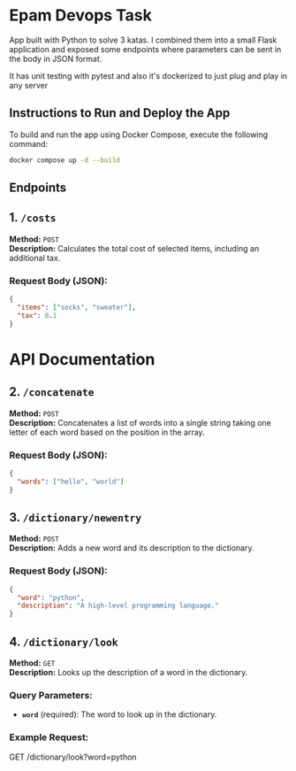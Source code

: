 # Epam Devops Task

App built with Python to solve 3 katas. I combined them into a small Flask application and exposed some endpoints where parameters can be sent in the body in JSON format.

It has unit testing with pytest and also it's dockerized to just plug and play in any server

## Instructions to Run and Deploy the App

To build and run the app using Docker Compose, execute the following command:

```bash
docker compose up -d --build
```

## Endpoints

## 1. **`/costs`**

**Method:** `POST`  
**Description:** Calculates the total cost of selected items, including an additional tax.

### Request Body (JSON):

```json
{
  "items": ["socks", "sweater"],
  "tax": 0.1
}
```

# API Documentation

## 2. **`/concatenate`**

**Method:** `POST`  
**Description:** Concatenates a list of words into a single string taking one letter of each word based on the position in the array.

### Request Body (JSON):

```json
{
  "words": ["hello", "world"]
}
```

## 3. **`/dictionary/newentry`**

**Method:** `POST`  
**Description:** Adds a new word and its description to the dictionary.

### Request Body (JSON):

```json
{
  "word": "python",
  "description": "A high-level programming language."
}
```

## 4. **`/dictionary/look`**

**Method:** `GET`  
**Description:** Looks up the description of a word in the dictionary.

### Query Parameters:

- **`word`** (required): The word to look up in the dictionary.

### Example Request:

GET /dictionary/look?word=python

